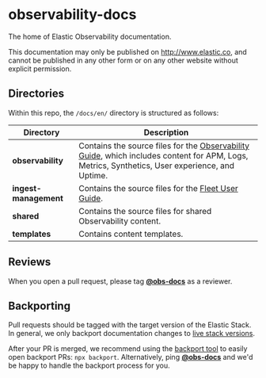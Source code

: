 # observability-docs

The home of Elastic Observability documentation.

This documentation may only be published on http://www.elastic.co,
and cannot be published in any other form or on any other website without explicit permission.

## Directories

Within this repo, the `/docs/en/` directory is structured as follows:

| Directory             | Description |
| --------------------- | ----------- |
| __observability__     | Contains the source files for the [Observability Guide](https://www.elastic.co/guide/en/observability/master/index.html), which includes content for APM, Logs, Metrics, Synthetics, User experience, and Uptime.|
| __ingest-management__ | Contains the source files for the [Fleet User Guide](https://www.elastic.co/guide/en/ingest-management/master/index.html).|
| __shared__ | Contains the source files for shared Observability content.|
| __templates__ | Contains content templates.|

## Reviews

When you open a pull request, please tag **[@obs-docs](https://github.com/orgs/elastic/teams/obs-docs)** as a reviewer.

## Backporting

Pull requests should be tagged with the target version of the Elastic Stack.
In general, we only backport documentation changes to [live stack versions](https://github.com/elastic/docs/blob/25bfa6722e52b0e7e1a18e5c12d1ec9f7c84c0c7/conf.yaml#L59).

After your PR is merged, we recommend using the [backport tool](https://github.com/sqren/backport) to easily open backport PRs:
`npx backport`. Alternatively, ping **[@obs-docs](https://github.com/orgs/elastic/teams/obs-docs)** and we'd be happy to handle the backport process for you.
